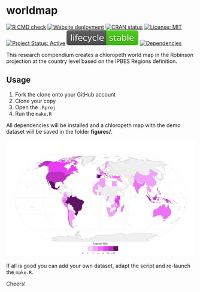 
<!-- README.md is generated from README.Rmd. Please edit that file -->

# worldmap

<!-- badges: start -->

[![R CMD
check](https://github.com/FRBCesab/worldmap/actions/workflows/R-CMD-check.yaml/badge.svg)](https://github.com/FRBCesab/worldmap/actions/workflows/R-CMD-check.yaml)
[![Website
deployment](https://github.com/FRBCesab/worldmap/actions/workflows/pkgdown.yaml/badge.svg)](https://github.com/FRBCesab/worldmap/actions/workflows/pkgdown.yaml)
[![CRAN
status](https://www.r-pkg.org/badges/version/worldmap)](https://CRAN.R-project.org/package=worldmap)
[![License:
MIT](https://img.shields.io/badge/License-MIT-yellow.svg)](https://choosealicense.com/licenses/mit)
[![Project Status:
Active](https://www.repostatus.org/badges/latest/active.svg)](https://www.repostatus.org/#active)
[![LifeCycle](man/figures/lifecycle/lifecycle-stable.svg)](https://lifecycle.r-lib.org/articles/stages.html#stable)
[![Dependencies](https://img.shields.io/badge/dependencies-8/87-orange?style=flat)](#)
<!-- badges: end -->

This research compendium creates a chloropeth world map in the Robinson
projection at the country level based on the IPBES Regions definition.

## Usage

1.  Fork the clone onto your GitHub account
2.  Clone your copy
3.  Open the `.Rproj`
4.  Run the `make.R`

All dependencies will be installed and a chloropeth map with the demo
dataset will be saved in the folder **figures/**.

![Demo map](man/figures/demo.png)

If all is good you can add your own dataset, adapt the script and
re-launch the `make.R`.

Cheers!
